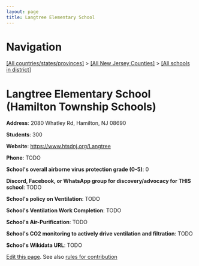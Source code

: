 ```yaml
---
layout: page
title: Langtree Elementary School
---
```

# Navigation

[[All countries/states/provinces]](../../..) > [[All New Jersey Counties]](../..) > [[All schools in district]](..)

# Langtree Elementary School (Hamilton Township Schools)

**Address**: 2080 Whatley Rd, Hamilton, NJ 08690

**Students**: 300

**Website**: <https://www.htsdnj.org/Langtree>

**Phone**: TODO

**School's overall airborne virus protection grade (0-5)**: 0

**Discord, Facebook, or WhatsApp group for discovery/advocacy for THIS school**: TODO

**School's policy on Ventilation**: TODO

**School's Ventilation Work Completion**: TODO

**School's Air-Purification**: TODO

**School's CO2 monitoring to actively drive ventilation and filtration**: TODO

**School's Wikidata URL**: TODO


[Edit this page](https://github.com/ventilate-schools/NJ/edit/main/./Mercer/Hamilton_Township_Schools/Langtree_Elementary_School.md). See also [rules for contribution](../../../contribution-rules/)